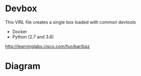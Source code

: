 # Devbox

This VIRL file creates a single box loaded with common devtools

* Docker
* Python (2.7 and 3.6)


http://learninglabs.cisco.com/foo/bar/baz

# Diagram

<diagram of topoology>
